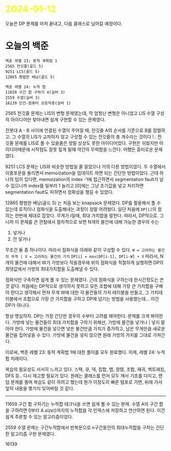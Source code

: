 # <span style="color:yellow">2024-01-12</span>

오늘은 DP 문제를 마저 끝내고, 다음 클래스로 넘어갈 예정이다.

# 오늘의 백준
```DP
백준 레벨 23: 동적 계획법 1
2565 전깃줄(골드 5)
9251 LCS(골드 5)
12865 평범한 배낭(골드 5)

백준 레벨 24: 누적 합
11659 구간 합 구하기 4(실버 3)
2559 수열(실버 3)
16139 인간-컴퓨터 상호작용(실버 1)
```

2565 전깃줄 문제는 LIS의 변형 문제였는데, 막 엄청난 변형은 아니었고 LIS 수열 구성의 아이디어만 찾아내면 쉽게 구현할 수 있는 문제였다.

전봇대 A - B 사이에 연결된 수열이 주어질 때, 전깃줄 A의 순서를 기준으로 B를 정렬하고. 그 수열의 LIS가 교차하지 않고 구성할 수 있는 전깃줄의 총 개수라는 것이다 !..
전깃줄 문제를 LIS로 풀 수 있을줄은 정말 상상도 못한 아이디어었다. 구현은 쉬웠지만 아이디어때문에 시작점도 잘못 짚게 될때 약간의 무력함을 느낀다. 어쨌든 흥미로운 문제였다.

9251 LCS 문제는 LIS와 비슷한 방법일 줄 알았으나 거의 다른 방법이었다.
두 수열에서 이중포문을 돌리면서 memoization을 업데이트 하면 되는 간단한 방법이었다.
근데 하나의 팁이 있다면, memoization의 index -1에 접근하면서 segmentation fault가 날 수 있으니까 index를 일부러 1 늘리고 \[0\]에는 그냥 초기값을 넣고 처리하면 segmentation fault도 피하면서 정확성을 챙길 수 있었다.


12865 평범한 배낭(골드 5) 는 처음 보는 knapsack 문제였다. DP를 활용해서 풀 수 있는데 로직이나 점화식을 도출해내는 과정이 정말 어려웠다.
일단 처음에 ``DP[i]``의 정의는 한번에 제대로 잡았다. 무게가 i일때, 최대 가치합을 말한다.
따라서, DP적으로. 그니까 이 문제를 큰 관점에서 절차적으로 보면 N개의 물건에 대해 가능한 경우의 수는
1. 넣거나
2. 안 넣거나

무조건 둘 중 하나이다. 따라서 점화식을 아래와 같이 구성할 수 있다.
``W = 고려하는 물건의 무게 | V = 고려하는 물건의 가치``
``DP[i] = max(DP[i-1], DP[i-W] + V``
따라서, N개의 물건에 대해서 W가 가방보다 작을경우에 위의 점화식을 적절하게 실행하면 DP의 최댓값에서 가방의 최대가치합을 도출해낼 수 있다.

점화식만 구축하면 쉽게 풀 수 있는 문제였다. 근데 점화식을 구하는데 한시간정도는 쓴 것 같다.
처음에는 DP적으로 생각하지 못하고 모든 조합에 대해 가장 큰 가치합을 구해야 한다고 생각해서 먼저 무게 W에 대한 각 물건들의 가치 테이블을 만들고, 그 가치테이블에서 조합으로 가장 큰 가치합을 구하고 DP에 넘기는 방법을 사용했는데... 이건 DP가 아니다.

항상 명심하자. DP는 가장 간단한 경우의 수부터 고려를 해야한다. 문제를 크게 봐야한다.
가방에 넣는 물건들의 최대 가치합을 구하기 위해선, 가방에 물건을 넣거나 | 넣지 말아야 한다.
가방에 물건을 넣으면 넣은 물건만큼 가치가 증가하고, 남은 무게만큼 새로운 물건을 집어넣을 수 있다.
가방에 물건을 넣지 않으면 원래 가방의 가치를 그대로 가져간다.

이로써, 백준 레벨 23: 동적 계획법 1에 대한 풀이를 모두 완료했다.
이제, 레벨 24: 누적합 차례이다.

복습의 필요성도 서서히 느끼고 있다.
스택, 큐, 덱, 집합, 맵, 정렬, 조합, 재귀, 백트래킹, DFS 등.. 다시 재고할 필요가 있다.
원래는 클래스를 먼저 모두 깨서 기초를 다지고, 랜덤 문제를 풀며 복습도 같이 하려고 했는데
뭔가 이정도의 빠른 템포로 가면, 뒤에 가서 앞의 내용을 몇가지 잊어버릴 것 같다. 


- - -


11659 구간 합 구하기는 누적합 테크닉을 쓰면 쉽게 풀 수 있는 문제.
수열 A의 구간 합을 구하려면
0부터 A.size()까지의 누적합을 각 인덱스에 저장하고 연산하면 된다. 이건 쉽게 추론할 수 있는 알고리즘이었다.

2559 수열 문제는 구간누적합에서 반복문으로 n구간동안의 최대누적합을 구하는 간단한 알고리즘 구현 문제였다.

16139 